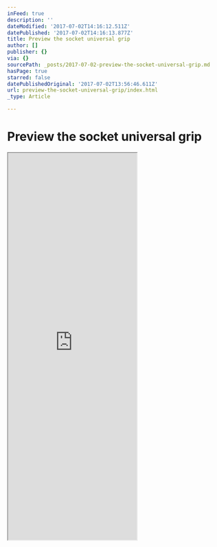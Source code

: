 ```yaml
---
inFeed: true
description: ''
dateModified: '2017-07-02T14:16:12.511Z'
datePublished: '2017-07-02T14:16:13.877Z'
title: Preview the socket universal grip
author: []
publisher: {}
via: {}
sourcePath: _posts/2017-07-02-preview-the-socket-universal-grip.md
hasPage: true
starred: false
datePublishedOriginal: '2017-07-02T13:56:46.611Z'
url: preview-the-socket-universal-grip/index.html
_type: Article

---
```

# Preview the socket universal grip

<iframe src="https://the-grid.github.io/ed-userhtml/?g=eJyFUstOwzAQ_BXLBwQHJ7SoCkEEREHiVIEoiGO1ONvWkMSWvUnh73HitEp5Xhzv7Ho8M_F5rhomC3Au4yg3KmfdKuaqWhV4b3VeSxLNuId7YL8Sp8n4OElPUs4UYemkNtjt6MNgxtdE5iyOnVxjCZG2q7g_x1kOBMJ1VwnTk6k84zvCi_NWX8vl2ybjqoQVejT2cOgNtQtSVCAfzFdQ-lrqirCijD9VqkHroGCeR0l2a5Vhj1oX7NliJddsXiA2yB6AvFpicy3f_OcqB0No2VQRS8Qonc32JPxl9W65RPs1l6BNty3Hf7DRRzG1euPQ-lJJZNuW3w8d9sDO4iRK022wZhPmRaElkNJVxl9qIl19y7Ubu65tm8LHMLD5zc7qcO0k14701otp6R3_rQ95TvoFVl_InPQ_gFgIj_Cd4ldoIKCcOStDpM5nCsZEXQSR1GUcRqJXdzkaJaPkeDI5aC0vTAG01LbMwqPqg1w0Y-9pDdah91TTUpy2QgLJPyou3vvXeni0O_EJi-giVQ" height="900" style=""></iframe>